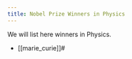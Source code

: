 ```yaml
---
title: Nobel Prize Winners in Physics
---
```


We will list here winners in Physics.

* [[marie_curie]]#
